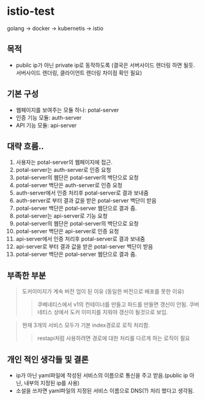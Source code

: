 # istio-test

golang -> docker -> kubernetis -> istio 

목적
----------------
 - pubilc ip가 아닌 private ip로 동작하도록
   (결국은 서버사이드 렌더링 하면 될듯. 서버사이드 렌더링, 클라이언트 렌더링 차이점 확인 필요)

기본 구성
----------------
 - 웹페이지를 보여주는 모듈 하나: potal-server
 - 인증 기능 모듈: auth-server
 - API 기능 모듈: api-server


대략 흐름..
----------------
1. 사용자는 potal-server의 웹페이지에 접근.
2. potal-server는 auth-server로 인증 요청
3. potal-server의 웹단은 potal-server의 백단으로 요청
4. potal-server 백단은 auth-server로 인증 요청
5. auth-server에서 인증 처리후 potal-server로 결과 보내줌
6. auth-server로 부터 결과 값을 받은 potal-server 백단이 받음
7. potal-server 백단은 potal-server 웹단으로 결과 줌.
8. potal-server는 api-server로 기능 요청
9. potal-server의 웹단은 potal-server의 백단으로 요청
10. potal-server 백단은 api-server로 인증 요청
11. api-server에서 인증 처리후 potal-server로 결과 보내줌
12. api-server로 부터 결과 값을 받은 potal-server 백단이 받음
13. potal-server 백단은 potal-server 웹단으로 결과 줌.


부족한 부분
----------------
> 도커이미지가 계속 버전 업이 된 이유 (동일한 버전으로 배포를 못한 이유)
>>쿠베네티스에서 v1의 컨테이너를 만들고 파드를 만들면 갱신이 안됨. 쿠버네티스 상에서 도커 이미지를 지워야 갱신이 될것으로 보임.

> 현재 3개의 서비스 모두가 기본 index경로로 로직 처리함.
>>restapi처럼 사용하려면 경로에 대한 처리를 다르게 하는 로직이 필요

개인 적인 생각들 및 결론
----------------
 - ip가 아닌 yaml파일에 작성된 서비스의 이름으로 통신을 주고 받음.(public ip 아닌, 내부의 지정된 ip를 사용)
 - 소설을 쓰자면 yaml파일의 지정된 서비스 이름으로 DNS(?) 처리 했다고 생각됨.
